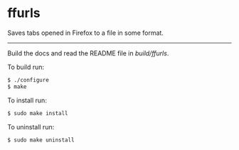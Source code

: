
# ffurls

Saves tabs opened in Firefox to a file in some format.

---

Build the docs and read the README file in _build/ffurls_.

To build run:

```sh
$ ./configure
$ make
```

To install run:

```sh
$ sudo make install
```

To uninstall run:

```sh
$ sudo make uninstall
```
